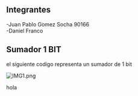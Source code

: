 ## Integrantes
-Juan Pablo Gomez Socha 90166                                       
-Daniel Franco 

## Sumador 1 BIT 
el siguiente codigo representa un sumador de 1 bit

<img scr="IMAGENES/" alt="IMG1.png">

<div class="img1">

hola